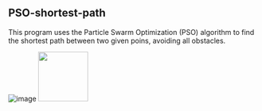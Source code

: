 ## PSO-shortest-path

This program uses the Particle Swarm Optimization (PSO) algorithm to find the shortest path between two given poins, avoiding all obstacles.

![image](https://github.com/annafabris/PSO-shortest-path/results/example_code.png)
<img src="https://github.com\annafabris\PSO-shortest-path\tree\main\results\example_code.png" width="100" height="100">
